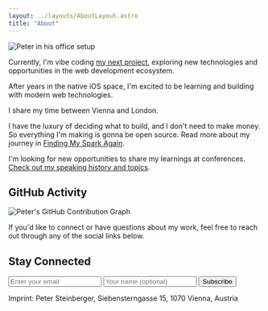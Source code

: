```yaml
---
layout: ../layouts/AboutLayout.astro
title: "About"
---
```


<div class="flex flex-col md:flex-row gap-8 items-start">
  <div class="w-full md:w-auto md:flex-shrink-0 md:max-w-[281px]">
    <img src="/peter-office.jpg" alt="Peter in his office setup" class="w-full h-auto rounded-lg" />
  </div>
  <div class="flex-1 min-w-0">
    <p>Currently, I'm vibe coding <a href="https://codelooper.app">my next project</a>, exploring new technologies and opportunities in the web development ecosystem.</p>
    <p>After years in the native iOS space, I'm excited to be learning and building with modern web technologies.</p>
    <p>I share my time between Vienna and London.</p>
  </div>
</div>

I have the luxury of deciding what to build, and I don't need to make money. So everything I'm making is gonna be open source. Read more about my journey in [Finding My Spark Again](/posts/2025/finding-my-spark-again/).

I'm looking for new opportunities to share my learnings at conferences. [Check out my speaking history and topics](https://github.com/steipete/speaking).

## GitHub Activity

<div class="bg-secondary p-0 rounded-lg">
  <img 
    src="https://ghchart.rshah.org/steipete" 
    alt="Peter's GitHub Contribution Graph" 
    class="w-full"
    style="max-width: 100%; height: auto;"
    loading="lazy"
  />
</div>

If you'd like to connect or have questions about my work, feel free to reach out through any of the social links below.

<div class="not-prose my-12">
  <h2 class="text-xl font-semibold mb-4">Stay Connected</h2>
  <form
    action="https://buttondown.com/api/emails/embed-subscribe/steipete"
    method="post"
    target="_blank"
    class="flex flex-col sm:flex-row gap-3 max-w-2xl"
  >
    <input
      type="email"
      name="email"
      placeholder="Enter your email"
      required
      class="flex-1 px-4 py-2 border border-gray-300 dark:border-gray-600 rounded-md bg-white dark:bg-gray-900 text-gray-900 dark:text-gray-100 placeholder-gray-500 dark:placeholder-gray-400 focus:outline-none focus:ring-2 focus:ring-accent focus:border-transparent"
    />
    <input
      type="text"
      name="name"
      placeholder="Your name (optional)"
      class="flex-1 px-4 py-2 border border-gray-300 dark:border-gray-600 rounded-md bg-white dark:bg-gray-900 text-gray-900 dark:text-gray-100 placeholder-gray-500 dark:placeholder-gray-400 focus:outline-none focus:ring-2 focus:ring-accent focus:border-transparent"
    />
    <button
      type="submit"
      class="px-6 py-2 bg-accent text-white rounded-md hover:bg-accent/90 transition-colors font-medium whitespace-nowrap focus:outline-none focus:ring-2 focus:ring-accent focus:ring-offset-2"
    >
      Subscribe
    </button>
  </form>
</div>

<p class="text-sm text-gray-500 mt-8">Imprint: Peter Steinberger, Siebensterngasse 15, 1070 Vienna, Austria</p>
